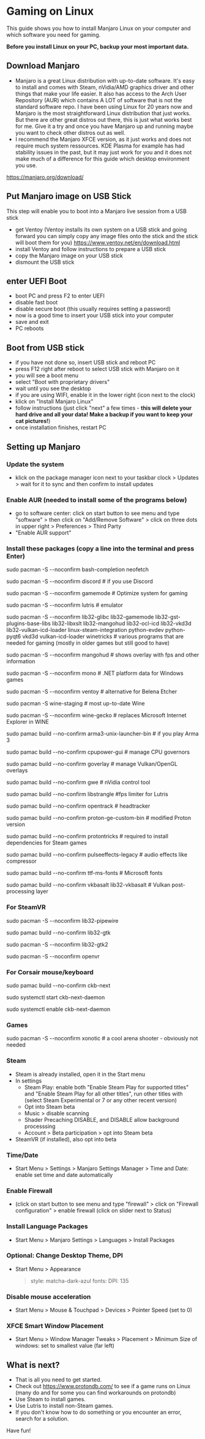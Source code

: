 # Gaming on Linux
This guide shows you how to install Manjaro Linux on your computer and which software you need for gaming.

**Before you install Linux on your PC, backup your most important data.**

## Download Manjaro
- Manjaro is a great Linux distribution with up-to-date software. It's easy to install and comes with Steam, nVidia/AMD graphics driver and other things that make your life easier. It also has access to the Arch User Repository (AUR) which contains A LOT of software that is not the standard software repo. I have been using Linux for 20 years now and Manjaro is the most straightforward Linux distribution that just works. But there are other great distros out there, this is just what works best for me. Give it a try and once you have Manjaro up and running maybe you want to check other distros out as well. 
- I recommend the Manjaro XFCE version, as it just works and does not require much system ressources. KDE Plasma for example has had stability issues in the past, but it may just work for you and it does not make much of a difference for this guide which desktop environment you use.

https://manjaro.org/download/

## Put Manjaro image on USB Stick
This step will enable you to boot into a Manjaro live session from a USB stick
- get Ventoy (Ventoy installs its own system on a USB stick and going forward you can simply copy any image files onto the stick and the stick will boot them for you)
https://www.ventoy.net/en/download.html
- install Ventoy and follow instructions to prepare a USB stick
- copy the Manjaro image on your USB stick
- dismount the USB stick


## enter UEFI Boot
- boot PC and press F2 to enter UEFI
- disable fast boot 
- disable secure boot (this usually requires setting a password)
- now is a good time to insert your USB stick into your computer
- save and exit
- PC reboots

## Boot from USB stick
- if you have not done so, insert USB stick and reboot PC
- press F12 right after reboot to select USB stick with Manjaro on it
- you will see a boot menu
- select "Boot with proprietary drivers"
- wait until you see the desktop
- if you are using WIFI, enable it in the lower right (icon next to the clock)
- klick on "Install Manjaro Linux"
- follow instructions (just click "next" a few times - **this will delete your hard drive and all your data! Make a backup if you want to keep your cat pictures!**)
- once installation finishes, restart PC


## Setting up Manjaro

### Update the system
- klick on the package manager icon next to your taskbar clock > Updates > wait for it to sync and then confirm to install updates

### Enable AUR (needed to install some of the programs below)
- go to software center: click on start button to see menu and type "software" > then click on "Add/Remove Software" > click on three dots in upper right > Preferences > Third Party 
- "Enable AUR support" 

### Install these packages (copy a line into the terminal and press Enter)

sudo pacman -S --noconfirm bash-completion neofetch

sudo pacman -S --noconfirm discord # if you use Discord

sudo pacman -S --noconfirm gamemode # Optimize system for gaming

sudo pacman -S --noconfirm lutris # emulator

sudo pacman -S --noconfirm lib32-glibc lib32-gamemode lib32-gst-plugins-base-libs lib32-libxslt lib32-mangohud lib32-ocl-icd lib32-vkd3d lib32-vulkan-icd-loader linux-steam-integration python-evdev python-pyqt6 vkd3d vulkan-icd-loader winetricks # various programs that are needed for gaming (mostly in older games but still good to have)

sudo pacman -S --noconfirm mangohud # shows overlay with fps and other information

sudo pacman -S --noconfirm mono # .NET platform data for Windows games

sudo pacman -S --noconfirm ventoy # alternative for Belena Etcher

sudo pacman -S wine-staging # most up-to-date Wine

sudo pacman -S --noconfirm wine-gecko # replaces Microsoft Internet Explorer in WINE

sudo pamac build --no-confirm arma3-unix-launcher-bin # if you play Arma 3

sudo pamac build --no-confirm cpupower-gui # manage CPU governors 

sudo pamac build --no-confirm goverlay # manage Vulkan/OpenGL overlays

sudo pamac build --no-confirm gwe # nVidia control tool

sudo pamac build --no-confirm libstrangle #fps limiter for Lutris

sudo pamac build --no-confirm opentrack # headtracker

sudo pamac build --no-confirm proton-ge-custom-bin # modified Proton version

sudo pamac build --no-confirm protontricks # required to install dependencies for Steam games

sudo pamac build --no-confirm pulseeffects-legacy # audio effects like compressor

sudo pamac build --no-confirm ttf-ms-fonts # Microsoft fonts

sudo pamac build --no-confirm vkbasalt lib32-vkbasalt # Vulkan post-processing layer


### For SteamVR
sudo pacman -S --noconfirm lib32-pipewire 

sudo pamac build --no-confirm lib32-gtk 

sudo pacman -S --noconfirm lib32-gtk2

sudo pacman -S --noconfirm openvr


### For Corsair mouse/keyboard

sudo pamac build --no-confirm ckb-next

sudo systemctl start ckb-next-daemon

sudo systemctl enable ckb-next-daemon


### Games
sudo pacman -S --noconfirm xonotic # a cool arena shooter - obviously not needed

### Steam
- Steam is already installed, open it in the Start menu
- In settings
  - Steam Play: enable both "Enable Steam Play for supported titles" and "Enable Steam Play for all other titles", run other titles with (select Steam Experimental or 7 or any other recent version)
  - Opt into Steam beta
  - Music > disable scanning
  - Shader Precaching DISABLE, and DISABLE allow background processsing
  - Account > Beta participation > opt into Steam beta
- SteamVR (if installed), also opt into beta

### Time/Date
- Start Menu > Settings > Manjaro Settings Manager > Time and Date: enable set time and date automatically

### Enable Firewall
- (click on start button to see menu and type "firewall" > click on "Firewall configuration" > enable firewall (click on slider next to Status)

### Install Language Packages
- Start Menu > Manjaro Settings > Languages > Install Packages

### Optional: Change Desktop Theme, DPI
- Start Menu > Appearance 
  > style: matcha-dark-azul
  > fonts: DPI: 135

### Disable mouse acceleration
- Start Menu > Mouse & Touchpad > Devices > Pointer Speed (set to 0)

### XFCE Smart Window Placement
- Start Menu > Window Manager Tweaks > Placement > Minimum Size of windows: set to smallest value (far left)

## What is next?
- That is all you need to get started. 
- Check out https://www.protondb.com/ to see if a game runs on Linux (many do and for some you can find workarounds on protondb)
- Use Steam to install games. 
- Use Lutris to install non-Steam games.
- If you don't know how to do something or you encounter an error, search for a solution.

Have fun!


